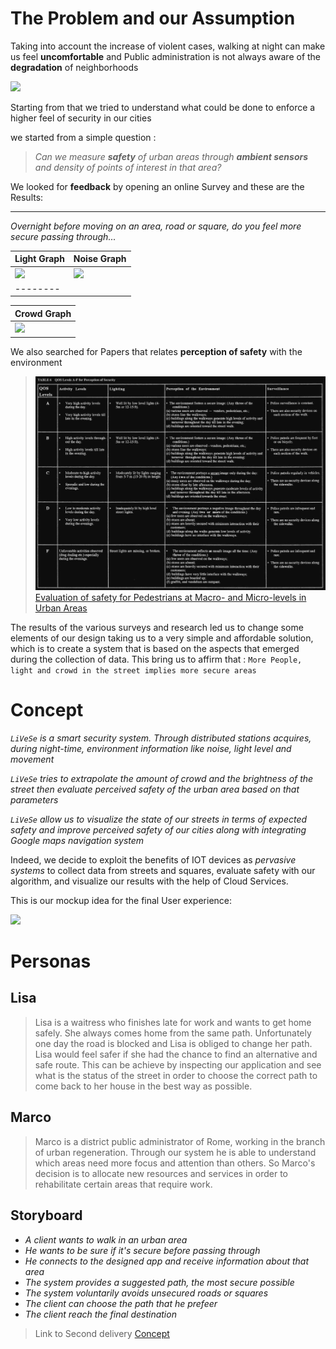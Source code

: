 # The Problem and our Assumption

Taking into account the increase of violent cases, walking at night can make us feel **uncomfortable** and Public administration is not always aware of the **degradation** of neighborhoods

![](https://github.com/nardoz-dev/projectName/blob/main/docs/sharedpictures/2_MainPurpose.jpg)

Starting from that we tried to understand what could be done to enforce a higher feel of security in our cities 

we started from a simple question :

> *Can we measure **safety** of urban areas through **ambient sensors** and density of points of interest in that area?* 

We looked for **feedback** by opening an online Survey and these are the Results: 
*** 
*Overnight before moving on an area, road or square, do you feel more secure passing through...*

| Light Graph | Noise Graph |
|--------|--------|
|  ![](https://github.com/nardoz-dev/projectName/blob/main/docs/sharedpictures/2_LightGraph.jpg)  |  ![](https://github.com/nardoz-dev/projectName/blob/main/docs/sharedpictures/2_NoiseGraph.jpg)  |
|--------|

| Crowd Graph |
|--------|
|![](https://github.com/nardoz-dev/projectName/blob/main/docs/sharedpictures/2_CrowdGraph.jpg)|



We also searched for Papers that relates **perception of safety** with the environment 

> ![](../sharedpictures/table6.JPG)
> [Evaluation of safety for Pedestrians at Macro- and Micro-levels in Urban Areas](https://onlinepubs.trb.org/Onlinepubs/trr/1995/1502/1502-012.pdf)


The results of the various surveys and research led us to change some elements of our design taking us to a very simple and affordable solution, which is to create a system that is based on the aspects that emerged during the collection of data.
This bring us to affirm that : 
`More People, light and crowd in the street implies more secure areas`

# Concept

*`LiVeSe` is a smart security system. Through distributed stations acquires, during night-time, environment information like noise, light level and movement*

*`LiVeSe` tries to extrapolate the amount of crowd and the brightness of the street then evaluate perceived safety of the urban area based on that parameters*

*`LiVeSe` allow us to visualize the state of our streets in terms of expected safety and improve perceived safety of our cities along with integrating Google maps navigation system*

Indeed, we decide to exploit the benefits of IOT devices as *pervasive systems* to collect data from streets and squares, evaluate safety with our algorithm, and visualize our results with the help of Cloud Services. 

This is our mockup idea for the final User experience:

![](https://github.com/nardoz-dev/projectName/blob/main/docs/sharedpictures/2_WebAppMockup.jpg)

# Personas 

##  Lisa

>Lisa is a waitress who finishes late for work and wants to get home safely. She always comes home from the same path. Unfortunately one day the road is blocked and Lisa is obliged to change her path. Lisa would feel safer if she had the chance to find an alternative and safe route. This can be achieve by inspecting our application and see what is the status of the street in order to choose the correct path to come back to her house in the best way as possible.

## Marco

>Marco is a district public administrator of Rome, working in the branch of urban regeneration. Through our system he is able to understand which areas need more focus and attention than others. So Marco's decision is to allocate new resources and services in order to rehabilitate certain areas that require work.

## Storyboard

- *A client wants to walk in an urban area* 
- *He wants to be sure if it's secure before passing through*
- *He connects to the designed app and receive information about that area*
- *The system provides a suggested path, the most secure possible* 
- *The system voluntarily avoids unsecured roads or squares*
- *The client can choose the path that he prefeer*
- *The client reach the final destination*

> Link to Second delivery [Concept](../2nddelivery/concept2.md)
